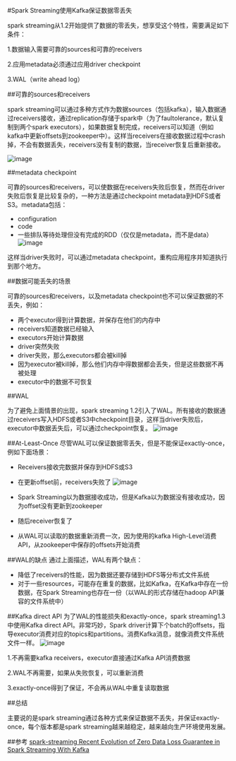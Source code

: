 #Spark Streaming使用Kafka保证数据零丢失

spark streaming从1.2开始提供了数据的零丢失，想享受这个特性，需要满足如下条件：

1.数据输入需要可靠的sources和可靠的receivers

2.应用metadata必须通过应用driver checkpoint

3.WAL（write ahead log）

##可靠的sources和receivers

spark streaming可以通过多种方式作为数据sources（包括kafka），输入数据通过receivers接收，通过replication存储于spark中（为了faultolerance，默认复制到两个spark executors），如果数据复制完成，receivers可以知道（例如kafka中更新offsets到zookeeper中）。这样当receivers在接收数据过程中crash掉，不会有数据丢失，receivers没有复制的数据，当receiver恢复后重新接收。

![image](https://raw.githubusercontent.com/jacksu/utils4s/master/spark-knowledge/images/spark-streaming-kafka/spark-reliable-source-reliable-receiver.png)

##metadata checkpoint

可靠的sources和receivers，可以使数据在receivers失败后恢复，然而在driver失败后恢复是比较复杂的，一种方法是通过checkpoint metadata到HDFS或者S3。metadata包括：

* configuration
* code
* 一些排队等待处理但没有完成的RDD（仅仅是metadata，而不是data）
![image](https://raw.githubusercontent.com/jacksu/utils4s/master/spark-knowledge/images/spark-streaming-kafka/spark-metadata-checkpointing.png)

这样当driver失败时，可以通过metadata checkpoint，重构应用程序并知道执行到那个地方。

##数据可能丢失的场景

可靠的sources和receivers，以及metadata checkpoint也不可以保证数据的不丢失，例如：

* 两个executor得到计算数据，并保存在他们的内存中
* receivers知道数据已经输入
* executors开始计算数据
* driver突然失败
* driver失败，那么executors都会被kill掉
* 因为executor被kill掉，那么他们内存中得数据都会丢失，但是这些数据不再被处理
* executor中的数据不可恢复

##WAL

为了避免上面情景的出现，spark streaming 1.2引入了WAL。所有接收的数据通过receivers写入HDFS或者S3中checkpoint目录，这样当driver失败后，executor中数据丢失后，可以通过checkpoint恢复。
![image](https://raw.githubusercontent.com/jacksu/utils4s/master/spark-knowledge/images/spark-streaming-kafka/spark-wal.png)

##At-Least-Once
尽管WAL可以保证数据零丢失，但是不能保证exactly-once，例如下面场景：

* Receivers接收完数据并保存到HDFS或S3
* 在更新offset前，receivers失败了
![image](https://raw.githubusercontent.com/jacksu/utils4s/master/spark-knowledge/images/spark-streaming-kafka/spark-wall-at-least-once-delivery.png)

* Spark Streaming以为数据接收成功，但是Kafka以为数据没有接收成功，因为offset没有更新到zookeeper
* 随后receiver恢复了
* 从WAL可以读取的数据重新消费一次，因为使用的kafka High-Level消费API，从zookeeper中保存的offsets开始消费

##WAL的缺点
通过上面描述，WAL有两个缺点：

* 降低了receivers的性能，因为数据还要存储到HDFS等分布式文件系统
* 对于一些resources，可能存在重复的数据，比如Kafka，在Kafka中存在一份数据，在Spark Streaming也存在一份（以WAL的形式存储在hadoop API兼容的文件系统中） 

##Kafka direct API
为了WAL的性能损失和exactly-once，spark streaming1.3中使用Kafka direct API。非常巧妙，Spark driver计算下个batch的offsets，指导executor消费对应的topics和partitions。消费Kafka消息，就像消费文件系统文件一样。
![image](https://raw.githubusercontent.com/jacksu/utils4s/master/spark-knowledge/images/spark-streaming-kafka/spark-kafka-direct-api.png)

1.不再需要kafka receivers，executor直接通过Kafka API消费数据

2.WAL不再需要，如果从失败恢复，可以重新消费

3.exactly-once得到了保证，不会再从WAL中重复读取数据

##总结

主要说的是spark streaming通过各种方式来保证数据不丢失，并保证exactly-once，每个版本都是spark streaming越来越稳定，越来越向生产环境使用发展。

##参考
[spark-streaming
Recent Evolution of Zero Data Loss Guarantee in Spark Streaming With Kafka](http://getindata.com/blog/post/recent-evolution-of-zero-data-loss-guarantee-in-spark-streaming-with-kafka/)